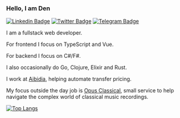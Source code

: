 ### Hello, I am Den

[![Linkedin Badge](https://img.shields.io/badge/-LinkedIn-0e76a8?style=flat-square&logo=Linkedin&logoColor=white)](https://www.linkedin.com/in/denis-rodionov-zunh/)
[![Twitter Badge](https://img.shields.io/badge/-Twitter-00acee?style=flat-square&logo=Twitter&logoColor=white)](https://twitter.com/droidion)
[![Telegram Badge](https://img.shields.io/badge/-Telegram-0088cc?style=flat-square&logo=Telegram&logoColor=white)](https://t.me/droidion)

I am a fullstack web developer.

For frontend I focus on TypeScript and Vue.

For backend I focus on C#/F#.

I also occasionally do Go, Clojure, Elixir and Rust.

I work at [Aibidia](https://aibidia.com), helping automate transfer pricing.

My focus outside the day job is [Opus Classical](https://opusclassical.net), small service to help navigate the complex world of classical music recordings.

[![Top Langs](https://github-readme-stats.vercel.app/api/top-langs/?username=Droidion&layout=compact&theme=graywhite)](https://github.com/anuraghazra/github-readme-stats)
